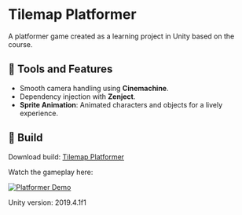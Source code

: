 # Tilemap Platformer
<p>A platformer game created as a learning project in Unity based on the course.</p>

## 🎯 Tools and Features
<ul>
  <li>Smooth camera handling using <strong>Cinemachine</strong>.</li>
  <li>Dependency injection with <strong>Zenject</strong>.</li>
  <li><strong>Sprite Animation</strong>: Animated characters and objects for a lively experience.</li>
</ul>

## 🎯 Build
Download build: [Tilemap Platformer](https://drive.google.com/file/d/1QMitH2N-nE94JUYzkSOtp4j9-3u_KxOp/view)

Watch the gameplay here: 

[![Platformer Demo](https://img.youtube.com/vi/Q67t7VF44MI/0.jpg)](https://youtu.be/Q67t7VF44MI)

<p>Unity version: 2019.4.1f1</p>
